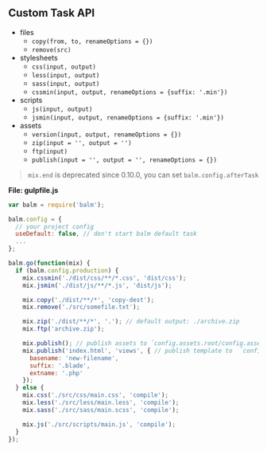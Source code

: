 ## Custom Task API

- files
    - `copy(from, to, renameOptions = {})`
    - `remove(src)`
- stylesheets
    - `css(input, output)`
    - `less(input, output)`
    - `sass(input, output)`
    - `cssmin(input, output, renameOptions = {suffix: '.min'})`
- scripts
    - `js(input, output)`
    - `jsmin(input, output, renameOptions = {suffix: '.min'})`
- assets
    - `version(input, output, renameOptions = {})`
    - `zip(input = '', output = '')`
    - `ftp(input)`
    - `publish(input = '', output = '', renameOptions = {})`

> `mix.end` is deprecated since 0.10.0, you can set `balm.config.afterTask`

__File: gulpfile.js__

```js
var balm = require('balm');

balm.config = {
  // your project config
  useDefault: false, // don't start balm default task
  ...
};

balm.go(function(mix) {
  if (balm.config.production) {
    mix.cssmin('./dist/css/**/*.css', 'dist/css');
    mix.jsmin('./dist/js/**/*.js', 'dist/js');

    mix.copy('./dist/**/*', 'copy-dest');
    mix.remove('./src/somefile.txt');

    mix.zip('./dist/**/*', '.'); // default output: ./archive.zip
    mix.ftp('archive.zip');

    mix.publish(); // publish assets to `config.assets.root/config.assets.publicPath`
    mix.publish('index.html', 'views', { // publish template to  `config.assets.root/views`
      basename: 'new-filename',
      suffix: '.blade',
      extname: '.php'
    });
  } else {
    mix.css('./src/css/main.css', 'compile');
    mix.less('./src/less/main.less', 'compile');
    mix.sass('./src/sass/main.scss', 'compile');

    mix.js('./src/scripts/main.js', 'compile');
  }
});
```
